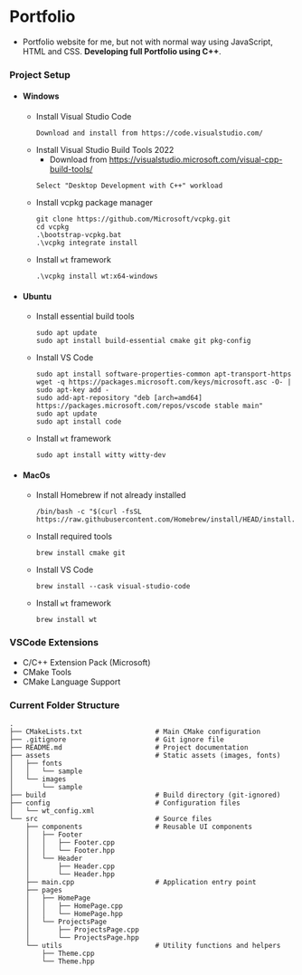 # Portfolio

-   Portfolio website for me, but not with normal way using JavaScript, HTML and CSS. **Developing full Portfolio using C++**.

### Project Setup

-   #### Windows

    -   Install Visual Studio Code
        ```
        Download and install from https://code.visualstudio.com/
        ```
    -   Install Visual Studio Build Tools 2022
        -   Download from https://visualstudio.microsoft.com/visual-cpp-build-tools/
        ```
        Select "Desktop Development with C++" workload
        ```
    -   Install vcpkg package manager
        ```
        git clone https://github.com/Microsoft/vcpkg.git
        cd vcpkg
        .\bootstrap-vcpkg.bat
        .\vcpkg integrate install
        ```
    -   Install `wt` framework
        ```
        .\vcpkg install wt:x64-windows
        ```

-   #### Ubuntu

    -   Install essential build tools
        ```
        sudo apt update
        sudo apt install build-essential cmake git pkg-config
        ```
    -   Install VS Code
        ```
        sudo apt install software-properties-common apt-transport-https
        wget -q https://packages.microsoft.com/keys/microsoft.asc -O- | sudo apt-key add -
        sudo add-apt-repository "deb [arch=amd64] https://packages.microsoft.com/repos/vscode stable main"
        sudo apt update
        sudo apt install code
        ```
    -   Install `wt` framework
        ```
        sudo apt install witty witty-dev
        ```

-   #### MacOs

    -   Install Homebrew if not already installed

        ```
        /bin/bash -c "$(curl -fsSL https://raw.githubusercontent.com/Homebrew/install/HEAD/install.sh)"
        ```

    -   Install required tools

        ```
        brew install cmake git
        ```

    -   Install VS Code
        ```
        brew install --cask visual-studio-code
        ```
    -   Install `wt` framework
        ```
        brew install wt
        ```

### VSCode Extensions

-   C/C++ Extension Pack (Microsoft)
-   CMake Tools
-   CMake Language Support

### Current Folder Structure

```
.
├── CMakeLists.txt                  # Main CMake configuration
├── .gitignore                      # Git ignore file
├── README.md                       # Project documentation
├── assets                          # Static assets (images, fonts)
│   ├── fonts
│   │   └── sample
│   └── images
│       └── sample
├── build                           # Build directory (git-ignored)
├── config                          # Configuration files
│   └── wt_config.xml
└── src                             # Source files
    ├── components                  # Reusable UI components
    │   ├── Footer
    │   │   ├── Footer.cpp
    │   │   └── Footer.hpp
    │   └── Header
    │       ├── Header.cpp
    │       └── Header.hpp
    ├── main.cpp                    # Application entry point
    ├── pages
    │   ├── HomePage
    │   │   ├── HomePage.cpp
    │   │   └── HomePage.hpp
    │   └── ProjectsPage
    │       ├── ProjectsPage.cpp
    │       └── ProjectsPage.hpp
    └── utils                       # Utility functions and helpers
        ├── Theme.cpp
        └── Theme.hpp
```
